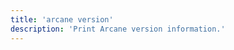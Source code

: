 ```yaml
---
title: 'arcane version'
description: 'Print Arcane version information.'
---
```


<script lang="ts">
import CliCommand from '$lib/components/cli-command.svelte';
import { ARCANE_COMMANDS } from '$lib/config/cli-commands.js';
</script>

<CliCommand command={ARCANE_COMMANDS.version} />
